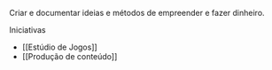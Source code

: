 Criar e documentar ideias e métodos de empreender e fazer dinheiro.

Iniciativas 
- [[Estúdio de Jogos]]
- [[Produção de conteúdo]]
